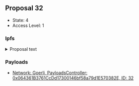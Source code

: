 ## Proposal 32

- State: 4
- Access Level: 1

### Ipfs

<details>
  <summary>Proposal text</summary>



# Simple Summary

A proposal to:
- Add Borrow Caps for six (6) uncapped assets and amend the Borrow Cap of seven (7) assets across three (3) chains in v3.
- Add Supply Caps for seven (7) uncapped assets on (2) chains in v3.


# Motivation

The objective of this proposal by Chaos Labs is to recommend:
- Supply caps for for v3 uncapped assets, taking into account Asset Market Cap, Asset Counter Party Risk, Asset Volume, Asset Liquidity (DEX and CEX based), Historical Liquidations in times of high volatility
- Borrow caps using the AAVE V3 [Borrow Caps Methodology](https://governance.aave.com/t/aave-v3-borrow-caps-methodology/10925).

These are initial supply and borrow caps for these assets and they will be continuosly iterated upon.

The respective governance forum discussion is linked below:
- [[ARC] V3 Borrow Cap Recommendations (Fast-track)](https://governance.aave.com/t/arc-v3-borrow-cap-recommendations-fast-track-2022-12-05/10927)
- [V3 Supply Cap Recommendations for Uncapped Assets (Fast-track)](https://governance.aave.com/t/arc-v3-supply-cap-recommendations-for-uncapped-assets-fast-track/10750)


# Specification

The following risk parameter proposal is presented below:

Borrow Caps:
- Arbitrum

![](../assets/SUPPLY-BORROW-CAPS-UPDATE-AAVE-V3/ARBITRUM-BORROW-CAP-RECS.png)
- Polygon

![](../assets/SUPPLY-BORROW-CAPS-UPDATE-AAVE-V3/POLYGON-BORROW-CAP-RECS.jpeg)
- Optimism

![](../assets/SUPPLY-BORROW-CAPS-UPDATE-AAVE-V3/OPTIMISM-BORROW-CAP-RECS.png)

Supply Caps:
- Arbitrum

![](../assets/SUPPLY-BORROW-CAPS-UPDATE-AAVE-V3/ARBITRUM-SUPPLY-CAP-RECS.jpg)
- Optimism

![](../assets/SUPPLY-BORROW-CAPS-UPDATE-AAVE-V3/OPTIMISM-SUPPLY-CAP-RECS.jpg)

# Implementation
Payload implemendations can be found below:
- Borrow Caps ([Polygon](https://github.com/bgd-labs/aave-v3-crosschain-listing-template/blob/master/src/contracts/polygon/AaveV3PolBorrowCapsPayload.sol), [Arbitrum](https://github.com/bgd-labs/aave-v3-crosschain-listing-template/blob/master/src/contracts/arbitrum/AaveV3ArbBorrowCapsPayload.sol), [Optimism](https://github.com/bgd-labs/aave-v3-crosschain-listing-template/blob/master/src/contracts/optimism/AaveV3OptBorrowCapsPayload.sol))
- Supply Caps ([Arbitrum](https://github.com/bgd-labs/aave-v3-crosschain-listing-template/blob/master/src/contracts/arbitrum/AaveV3ArbCapsPayload.sol), [Optimism](https://github.com/bgd-labs/aave-v3-crosschain-listing-template/blob/master/src/contracts/optimism/AaveV3OptCapsPayload.sol))

Proposal payloads can be found below: 
- Borrow Caps ([Polygon](https://polygonscan.com/address/0x691b41805f7ef2d7de6165bc42295b035a31600d#code), [Arbitrum](https://arbiscan.io/address/0x691b41805f7ef2d7de6165bc42295b035a31600d#code), [Optimism](https://optimistic.etherscan.io/address/0x280e404338d9d8e50b11d6677b9c91ba86e0fd22#code))
- Supply Caps ([Arbitrum](https://arbiscan.io/address/0xc9df68edcb0c8fb7ced82e5836b75c002c723e17#code), [Optimism](https://optimistic.etherscan.io/address/0x691b41805f7ef2d7de6165bc42295b035a31600d#code))

# Copyright

Copyright and related rights waived via [CC0](https://creativecommons.org/publicdomain/zero/1.0/).

</details>
    
### Payloads

- [Network: Goerli, PayloadsController: 0x064361B3761CcDd17300146bf58a79d1E570382E, ID: 32](/reports/payloads/5/0x064361B3761CcDd17300146bf58a79d1E570382E/32.md)